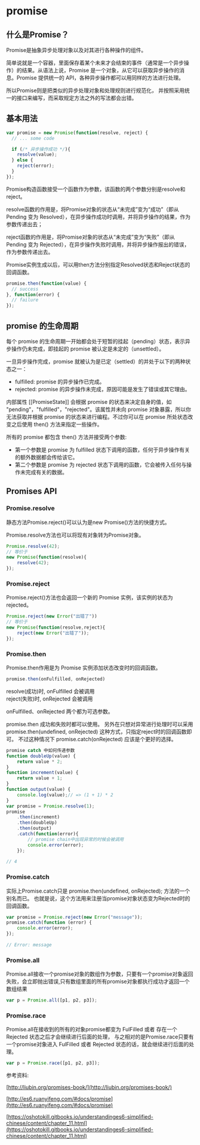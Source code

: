 # promise

## 什么是Promise？

Promise是抽象异步处理对象以及对其进行各种操作的组件。

简单说就是一个容器，里面保存着某个未来才会结束的事件（通常是一个异步操作）的结果。从语法上说，Promise 是一个对象，从它可以获取异步操作的消息。Promise 提供统一的 API，各种异步操作都可以用同样的方法进行处理。

所以Promise则是把类似的异步处理对象和处理规则进行规范化， 并按照采用统一的接口来编写，而采取规定方法之外的写法都会出错。

## 基本用法
```js
var promise = new Promise(function(resolve, reject) {
  // ... some code

  if (/* 异步操作成功 */){
    resolve(value);
  } else {
    reject(error);
  }
});
```
Promise构造函数接受一个函数作为参数，该函数的两个参数分别是resolve和reject。

resolve函数的作用是，将Promise对象的状态从“未完成”变为“成功”（即从 Pending 变为 Resolved），在异步操作成功时调用，并将异步操作的结果，作为参数传递出去；

reject函数的作用是，将Promise对象的状态从“未完成”变为“失败”（即从 Pending 变为 Rejected），在异步操作失败时调用，并将异步操作报出的错误，作为参数传递出去。



Promise实例生成以后，可以用then方法分别指定Resolved状态和Reject状态的回调函数。

```js
promise.then(function(value) {
  // success
}, function(error) {
  // failure
});
```
## promise 的生命周期

每个 promise 的生命周期一开始都会处于短暂的挂起（pending）状态，表示异步操作仍未完成，即挂起的 promise 被认定是未定的（unsettled）。

一旦异步操作完成，promise 就被认为是已定（settled）的并处于以下的两种状态之一：
* fulfilled: promise 的异步操作已完成。  
* rejected: promise 的异步操作未完成，原因可能是发生了错误或其它理由。  

内部属性 [[PromiseState]] 会根据 promise 的状态来决定自身的值，如 "pending"，"fulfilled"，"rejected"。该属性并未向 promise 对象暴露，所以你无法获取并根据 promise 的状态来进行编程。不过你可以在 promise 所处状态改变之后使用 then() 方法来指定一些操作。

所有的 promise 都包含 then() 方法并接受两个参数:
* 第一个参数是 promise 为 fulfilled 状态下调用的函数，任何于异步操作有关的额外数据都会传给该它。
* 第二个参数是 promise 为 rejected 状态下调用的函数，它会被传入任何与操作未完成有关的数据。

## Promises API

### Promise.resolve

静态方法Promise.reject()可以认为是new Promise()方法的快捷方式。

Promise.resolve方法也可以将现有对象转为Promise对象。

```js
Promise.resolve(42);
// 等价于
new Promise(function(resolve){
    resolve(42);
});
```

### Promise.reject

Promise.reject()方法也会返回一个新的 Promise 实例，该实例的状态为rejected。 

```js
Promise.reject(new Error("出错了"))
// 等价于
new Promise(function(resolve,reject){
    reject(new Error("出错了"));
});
```
### Promise.then

Promise.then作用是为 Promise 实例添加状态改变时的回调函数。

```js
promise.then(onFulfilled, onRejected) 
```

resolve(成功)时, onFulfilled 会被调用  
reject(失败)时, onRejected 会被调用

onFulfilled、onRejected 两个都为可选参数。

promise.then 成功和失败时都可以使用。 另外在只想对异常进行处理时可以采用 promise.then(undefined, onRejected) 这种方式，只指定reject时的回调函数即可。 不过这种情况下 promise.catch(onRejected) 应该是个更好的选择。

```js
promise catch 中如何传递参数
function doubleUp(value) {
    return value * 2;
}
function increment(value) {
    return value + 1;
}
function output(value) {
    console.log(value);// => (1 + 1) * 2
}
var promise = Promise.resolve(1);
promise
    .then(increment)
    .then(doubleUp)
    .then(output)
    .catch(function(error){
        // promise chain中出现异常的时候会被调用
        console.error(error);
    });
 
// 4
```

### Promise.catch

实际上Promise.catch只是 promise.then(undefined, onRejected); 方法的一个别名而已。 也就是说，这个方法用来注册当promise对象状态变为Rejected时的回调函数。 

```js
var promise = Promise.reject(new Error("message"));
promise.catch(function (error) {
    console.error(error);
});
 
// Error: message
```

### Promise.all
Promise.all接收一个promise对象的数组作为参数，只要有一个promise对象返回失败，会立即抛出错误,只有数组里面的所有promise对象都执行成功才返回一个数组结果

```js
var p = Promise.all([p1, p2, p3]);
```

### Promise.race
Promise.all在接收到的所有的对象promise都变为 FulFilled 或者 存在一个Rejected 状态之后才会继续进行后面的处理， 与之相对的是Promise.race只要有一个promise对象进入 FulFilled 或者 Rejected 状态的话，就会继续进行后面的处理。

```js
var p = Promise.race([p1, p2, p3]);
```


参考资料:

[http://liubin.org/promises-book/](http://liubin.org/promises-book/)

[http://es6.ruanyifeng.com/#docs/promise](http://es6.ruanyifeng.com/#docs/promise)

[https://oshotokill.gitbooks.io/understandinges6-simplified-chinese/content/chapter_11.html](https://oshotokill.gitbooks.io/understandinges6-simplified-chinese/content/chapter_11.html)


